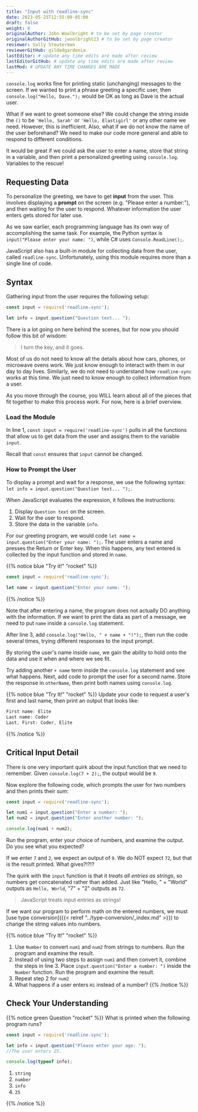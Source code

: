 ```yaml
---
title: "Input with readline-sync"
date: 2023-05-25T12:55:09-05:00
draft: false
weight: 8
originalAuthor: John Woolbright # to be set by page creator
originalAuthorGitHub: jwoolbright23 # to be set by page creator
reviewer: Sally Steuterman 
reviewerGitHub: gildedgardenia 
lastEditor: # update any time edits are made after review
lastEditorGitHub: # update any time edits are made after review
lastMod: # UPDATE ANY TIME CHANGES ARE MADE
---
```


`console.log` works fine for printing static (unchanging) messages to the
screen. If we wanted to print a phrase greeting a specific user, then
`console.log("Hello, Dave.");` would be OK as long as Dave is the actual
user.

What if we want to greet someone else? We could change the string inside the
`()` to be `'Hello, Sarah'` or `'Hello, Elastigirl'` or any other name we
need. However, this is inefficient. Also, what if we do not know the name of
the user beforehand? We need to make our code more general and able to respond
to different conditions.

It would be great if we could ask the user to enter a name, store that string
in a variable, and then print a personalized greeting using `console.log`.
Variables to the rescue!

## Requesting Data

To personalize the greeting, we have to get **input** from the user. This involves displaying a **prompt** on the screen (e.g. "Please enter a number:"), and then waiting for the user to respond. Whatever information the user enters gets stored for later use.

As we saw earlier, each programming language has its own way of accomplishing the same task. For example, the Python syntax is `input("Please enter your name: ")`, while C# uses `Console.ReadLine();`.

JavaScript also has a built-in module for collecting data from the user, called
``readline-sync``. Unfortunately, using this module requires more than a single
line of code.

## Syntax

Gathering input from the user requires the following setup:

```javascript
const input = require('readline-sync');

let info = input.question("Question text... ");
```

There is a lot going on here behind the scenes, but for now you should follow
this bit of wisdom:

> I turn the key, and it goes.

Most of us do not need to know all the details about how cars, phones, or
microwave ovens work. We just know enough to interact with them in our day to
day lives. Similarly, we do not need to understand how ``readline-sync`` works
at this time. We just need to know enough to collect information from a user.

As you move through the course, you WILL learn about all of the pieces that fit
together to make this process work. For now, here is a brief overview.

### Load the Module

In line 1, `const input = require('readline-sync')` pulls in all the functions
that allow us to get data from the user and assigns them to the variable
`input`.

Recall that `const` ensures that `input` cannot be changed.

### How to Prompt the User

To display a prompt and wait for a response, we use the following syntax: `let info = input.question("Question text... ");`.

When JavaScript evaluates the expression, it follows the instructions:

1. Display `Question text` on the screen.
1. Wait for the user to respond.
1. Store the data in the variable `info`.

For our greeting program, we would code `let name = input.question("Enter your name: ");`. The user enters a name and
presses the Return or Enter key. When this happens, any text entered is collected by the input function and stored in `name`.

{{% notice blue "Try it!" "rocket" %}}
```javascript
const input = require('readline-sync');

let name = input.question("Enter your name: ");
```
{{% /notice %}}

Note that after entering a name, the program does not actually DO anything with the information. If we want to print the data as part of a message, we need to put `name` inside a `console.log` statement.

After line 3, add `console.log("Hello, " + name + "!");`, then run the code several times, trying different responses to the input prompt.

By storing the user's name inside `name`, we gain the ability to hold onto the data and use it when and where we see fit.

Try adding another `+ name` term inside the `console.log` statement and see what happens. Next, add code to prompt the user for a second name. Store the response in `otherName`, then print both names using `console.log`.

{{% notice blue "Try It!" "rocket" %}}
Update your code to request a user's first and last name, then print an
output that looks like:

```javascript
First name: Elite
Last name: Coder
Last, First: Coder, Elite
```
{{% /notice %}}

## Critical Input Detail

There is one very important quirk about the input function that we need to remember. Given `console.log(7 + 2);`, the output would be `9`.

Now explore the following code, which prompts the user for two numbers and then
prints their sum:

```javascript
const input = require('readline-sync');

let num1 = input.question("Enter a number: ");
let num2 = input.question("Enter another number: ");

console.log(num1 + num2);
```

Run the program, enter your choice of numbers, and examine the output. Do you
see what you expected?

If we enter `7` and `2`, we expect an output of `9`.  We do NOT expect
`72`, but that is the result printed. What gives?!?!?

The quirk with the `input` function is that it *treats all entries as
strings*, so numbers get concatenated rather than added.  Just like
"Hello, " + "World" outputs as `Hello, World`, "7" + "2" outputs as `72`.

> JavaScript treats input entries as strings!

If we want our program to perform math on the entered numbers, we must [use type conversion]({{< relref "../type-conversion/_index.md" >}}) to change the string values into numbers.

{{% notice blue "Try It!" "rocket" %}}

1. Use `Number` to convert `num1` and `num2` from strings to numbers. Run the program and examine the result.
1. Instead of using two steps to assign `num1` and then convert it, combine the steps in line 3. Place `input.question("Enter a number: ")` inside the `Number` function. Run the program and examine the result.
1. Repeat step 2 for `num2`
1. What happens if a user enters `Hi` instead of a number?
{{% /notice %}}

## Check Your Understanding

{{% notice green Question "rocket" %}}
What is printed when the following program runs?

```javascript
const input = require('readline-sync');

let info = input.question("Please enter your age: ");
//The user enters 25.

console.log(typeof info);
```

1. `string`
1. `number`
1. `info`
1. `25`

<!-- solution: string -->
{{% /notice %}}